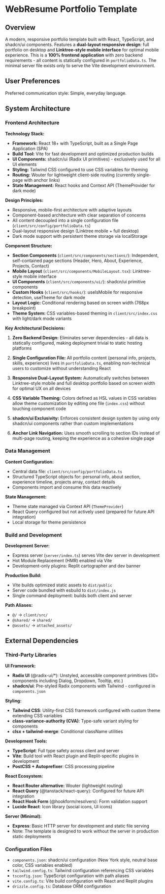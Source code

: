 # WebResume Portfolio Template

## Overview

A modern, responsive portfolio template built with React, TypeScript, and shadcn/ui components. Features a **dual-layout responsive design**: full portfolio on desktop and **Linktree-style mobile interface** for optimal mobile experience. This is a **100% frontend application** with zero backend requirements - all content is statically configured in `portfolioData.ts`. The minimal server file exists only to serve the Vite development environment.

## User Preferences

Preferred communication style: Simple, everyday language.

## System Architecture

### Frontend Architecture

**Technology Stack:**
- **Framework:** React 18+ with TypeScript, built as a Single Page Application (SPA)
- **Build Tool:** Vite for fast development and optimized production builds
- **UI Components:** shadcn/ui (Radix UI primitives) - exclusively used for all UI elements
- **Styling:** Tailwind CSS configured to use CSS variables for theming
- **Routing:** Wouter for lightweight client-side routing (currently single-page with anchor links)
- **State Management:** React hooks and Context API (ThemeProvider for dark mode)

**Design Principles:**
- Responsive, mobile-first architecture with adaptive layouts
- Component-based architecture with clear separation of concerns
- All content decoupled into a single configuration file (`client/src/config/portfolioData.ts`)
- Dual-layout responsive design (Linktree mobile + full desktop)
- Dark mode support with persistent theme storage via localStorage

**Component Structure:**
- **Section Components** (`client/src/components/sections/`): Independent, self-contained page sections (Header, Hero, About, Experience, Projects, Contact)
- **Mobile Layout** (`client/src/components/MobileLayout.tsx`): Linktree-style mobile interface
- **UI Components** (`client/src/components/ui/`): shadcn/ui primitive components
- **Custom Hooks** (`client/src/hooks/`): useIsMobile for responsive detection, useTheme for dark mode
- **Layout Logic:** Conditional rendering based on screen width (768px breakpoint)
- **Theme System:** CSS variables-based theming in `client/src/index.css` with light/dark mode variants

**Key Architectural Decisions:**

1. **Zero Backend Design:** Eliminates server dependencies - all data is statically configured, making deployment trivial to static hosting platforms

2. **Single Configuration File:** All portfolio content (personal info, projects, skills, experience) lives in `portfolioData.ts`, enabling non-technical users to customize without understanding React

3. **Responsive Dual-Layout System:** Automatically switches between Linktree-style mobile and full desktop portfolio based on screen width for optimal UX on all devices

4. **CSS Variable Theming:** Colors defined as HSL values in CSS variables allow theme customization by editing one file (`index.css`) without touching component code

5. **shadcn/ui Exclusivity:** Enforces consistent design system by using only shadcn/ui components rather than custom implementations

6. **Anchor Link Navigation:** Uses smooth scrolling to section IDs instead of multi-page routing, keeping the experience as a cohesive single page

### Data Management

**Content Configuration:**
- Central data file: `client/src/config/portfolioData.ts`
- Structured TypeScript objects for: personal info, about section, experience timeline, projects array, contact details
- Components import and consume this data reactively

**State Management:**
- Theme state managed via Context API (`ThemeProvider`)
- React Query configured but not actively used (prepared for future API integration)
- Local storage for theme persistence

### Build and Development

**Development Server:**
- Express server (`server/index.ts`) serves Vite dev server in development
- Hot Module Replacement (HMR) enabled via Vite
- Development-only plugins: Replit cartographer and dev banner

**Production Build:**
- Vite builds optimized static assets to `dist/public`
- Server code bundled with esbuild to `dist/index.js`
- Single command deployment: builds both client and server

**Path Aliases:**
- `@/` → `client/src/`
- `@shared/` → `shared/`
- `@assets/` → `attached_assets/`

## External Dependencies

### Third-Party Libraries

**UI Framework:**
- **Radix UI** (@radix-ui/*): Unstyled, accessible component primitives (30+ components including Dialog, Dropdown, Tooltip, etc.)
- **shadcn/ui**: Pre-styled Radix components with Tailwind - configured in `components.json`

**Styling:**
- **Tailwind CSS**: Utility-first CSS framework configured with custom theme extending CSS variables
- **class-variance-authority (CVA)**: Type-safe variant styling for components
- **clsx + tailwind-merge**: Conditional className utilities

**Development Tools:**
- **TypeScript**: Full type safety across client and server
- **Vite**: Build tool with React plugin and Replit-specific plugins in development
- **PostCSS + Autoprefixer**: CSS processing pipeline

**React Ecosystem:**
- **React Router alternative:** Wouter (lightweight routing)
- **React Query** (@tanstack/react-query): Configured for future API integration
- **React Hook Form** (@hookform/resolvers): Form validation support
- **Lucide React**: Icon library (social icons, UI icons)

**Server (Minimal):**
- **Express**: Basic HTTP server for development and static file serving
- Note: The template is designed to work without the server in production static deployments


### Configuration Files

- `components.json`: shadcn/ui configuration (New York style, neutral base color, CSS variables enabled)
- `tailwind.config.ts`: Tailwind configuration referencing CSS variables
- `tsconfig.json`: TypeScript configuration with path aliases
- `vite.config.ts`: Vite build configuration with React and Replit plugins
- `drizzle.config.ts`: Database ORM configuration